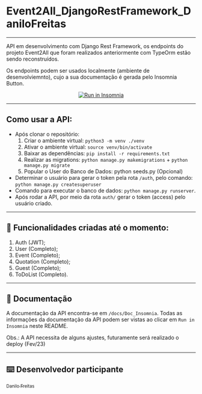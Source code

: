 # Event2All_DjangoRestFramework_DaniloFreitas

---

API em desenvolvimento com Django Rest Framework, os endpoints do projeto Event2All que foram realizados anteriormente com TypeOrm estão sendo reconstruídos. 

Os endpoints podem ser usados localmente (ambiente de desenvolviemnto), cujo a sua documentação é gerada pelo Insomnia Button.

<p align="center">
<a href="https://insomnia.rest/run/?label=Event2All-Django&uri=https%3A%2F%2Fraw.githubusercontent.com%2Fdanilojpfreitas%2FEvent2All-DjangoRestFramework%2Fmain%2FInsomnia%2FInsomnia-All_2023-01-19.json" target="_blank"><img src="https://insomnia.rest/images/run.svg" alt="Run in Insomnia"></a>
</p>

---
## Como usar a API:
  - Após clonar o repositório:
      1) Criar o ambiente virtual: `python3 -m venv ./venv`
      2) Ativar o ambiente virtual: `source venv/bin/activate`
      3) Baixar as dependências: `pip install -r requirements.txt`
      4) Realizar as migrations: `python manage.py makemigrations` + `python manage.py migrate`
      5) Popular o User do Banco de Dados: python seeds.py (Opcional)
  - Determinar o usuário para gerar o token pela rota `/auth`, pelo comando: `python manage.py createsuperuser` 
  - Comando para executar o banco de dados: `python manage.py runserver`. 
  - Após rodar a API, por meio da rota `auth/` gerar o token (access) pelo usuário criado.  
  
---
## :memo: Funcionalidades criadas até o momento: 

1. Auth (JWT);
2. User (Completo);
3. Event (Completo);
4. Quotation (Completo);
5. Guest (Completo);
6. ToDoList (Completo).

---


## :page_with_curl: Documentação

A documentação da API encontra-se em `/docs/Doc_Insomnia`.
Todas as informações da documentação da API podem ser vistas ao clicar em `Run in Insomnia` neste README.   

Obs.: A API necessita de alguns ajustes, futuramente será realizado o deploy (Fev/23)


---


## :keyboard: Desenvolvedor participante
 
[<sub>Danilo Freitas</sub>](https://github.com/danilojpfreitas)  
